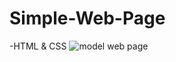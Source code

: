# Simple-Web-Page
-HTML & CSS
![model web page](https://user-images.githubusercontent.com/73452153/230654138-9eef9c12-0f08-4905-9c50-40eb267ad8e4.png)
